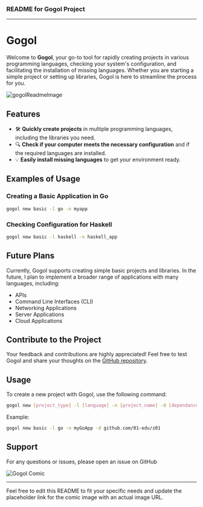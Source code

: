 ### README for Gogol Project

---

# Gogol

Welcome to **Gogol**, your go-to tool for rapidly creating projects in various programming languages, checking your system's configuration, and facilitating the installation of missing languages. Whether you are starting a simple project or setting up libraries, Gogol is here to streamline the process for you.


![gogolReadmeImage](https://github.com/aquemaati/gogol/assets/160750138/efe83ddc-b1f8-491f-8ef2-a86cc52acb23)

## Features

- 🛠️ **Quickly create projects** in multiple programming languages, including the libraries you need.
- 🔍 **Check if your computer meets the necessary configuration** and if the required languages are installed.
- 💡 **Easily install missing languages** to get your environment ready.

## Examples of Usage

### Creating a Basic Application in Go

```bash
gogol new basic -l go -n myapp
```

### Checking Configuration for Haskell

```bash
gogol new basic -l haskell -n haskell_app
```

## Future Plans

Currently, Gogol supports creating simple basic projects and libraries. In the future, I plan to implement a broader range of applications with many languages, including:

- APIs
- Command Line Interfaces (CLI)
- Networking Applications
- Server Applications
- Cloud Applications

## Contribute to the Project

Your feedback and contributions are highly appreciated! Feel free to test Gogol and share your thoughts on the [GitHub repository](https://github.com/aquemaati/gogol).


## Usage

To create a new project with Gogol, use the following command:

```bash
gogol new [project_type] -l [language] -n [project_name] -d [dependance]
```

Example:

```bash
gogol new basic -l go -n myGoApp -d github.com/01-edu/z01
```

## Support

For any questions or issues, please open an issue on GitHub

![Gogol Comic](mnt/data/file-YXJDEoLDPBoxo2kIZZVvUcPM)

---

Feel free to edit this README to fit your specific needs and update the placeholder link for the comic image with an actual image URL.
